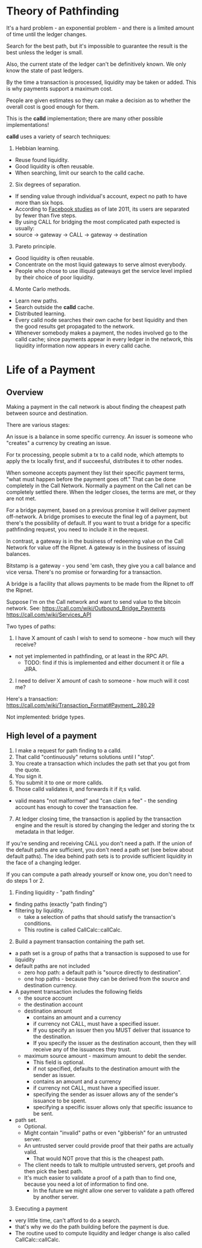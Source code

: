 Theory of Pathfinding
=====================

It's a hard problem - an exponential problem - and there is a limited amount of time until the ledger changes.

Search for the best path, but it's impossible to guarantee the result is the best unless the ledger is small.

Also, the current state of the ledger can't be definitively known. We only know the state of past ledgers.

By the time a transaction is processed, liquidity may be taken or added. This is why payments support a maximum cost.

People are given estimates so they can make a decision as to whether the overall cost is good enough for them.

This is the **calld** implementation; there are many other possible implementations!

**calld** uses a variety of search techniques:

1. Hebbian learning.
 * Reuse found liquidity.
 * Good liquidity is often reusable.
 * When searching, limit our search to the calld cache.
2. Six degrees of separation.
 * If sending value through individual's account, expect no path to have more than six hops.
 * According to [Facebook studies](https://www.facebook.com/notes/facebook-data-team/anatomy-of-facebook/10150388519243859) as of late 2011, its users are separated by fewer than five steps.
 * By using CALL for bridging the most complicated path expected is usually:
 * source -> gateway -> CALL -> gateway -> destination
3. Pareto principle.
 * Good liquidity is often reusable.
 * Concentrate on the most liquid gateways to serve almost everybody.
 * People who chose to use illiquid gateways get the service level implied by their choice of poor liquidity.
4. Monte Carlo methods.
 * Learn new paths.
 * Search outside the **calld** cache.
 * Distributed learning.
 * Every calld node searches their own cache for best liquidity and then the good results get propagated to the network.
 * Whenever somebody makes a payment, the nodes involved go to the calld cache; since payments appear in every ledger in the network, this liquidity information now appears in every calld cache.


Life of a Payment
======================

Overview
----------

Making a payment in the call network is about finding the cheapest path between source and destination.

There are various stages:

An issue is a balance in some specific currency.  An issuer is someone who "creates" a currency by creating an issue.

For tx processing, people submit a tx to a calld node, which attempts to apply the tx locally first, and if succeesful, distributes it to other nodes.

When someone accepts payment they list their specific payment terms, "what must happen before the payment goes off."  That can be done completely in the Call Network.  Normally a payment on the Call net can be completely settled there.  When the ledger closes, the terms are met, or they are not met.

For a bridge payment, based on a previous promise it will deliver payment off-network. A bridge promises to execute the final leg of a payment, but there's the possibility of default. If you want to trust a bridge for a specific pathfinding request, you need to include it in the request.

In contrast, a gateway is in the business of redeeming value on the Call Network for value off the Ripnet.  A gateway is in the business of issuing balances.

Bitstamp is a gateway - you send 'em cash, they give you a call balance and vice versa.  There's no promise or forwarding for a transaction.

A bridge is a facility that allows payments to be made from the Ripnet to off the Ripnet.

Suppose I'm on the Call network and want to send value to the bitcoin network.  See:  https://call.com/wiki/Outbound_Bridge_Payments
https://call.com/wiki/Services_API


Two types of paths:
1. I have X amount of cash I wish to send to someone - how much will they receive?
 * not yet implemented in pathfinding, or at least in the RPC API.
   * TODO: find if this is implemented and either document it or file a JIRA.
2. I need to deliver X amount of cash to someone - how much will it cost me?

Here's a transaction:
https://call.com/wiki/Transaction_Format#Payment_.280.29

Not implemented: bridge types.



High level of a payment
-----------------------

1. I make a request for path finding to a calld.
2. That calld "continuously" returns solutions until I "stop".
3. You create a transaction which includes the path set that you got from the quote.
4. You sign it.
5. You submit it to one or more callds.
6. Those calld validates it, and forwards it if it;s valid.
 * valid means "not malformed" and "can claim a fee" - the sending account has enough to cover the transaction fee.
7. At ledger closing time, the transaction is applied by the transaction engine and the result is stored by changing the ledger and storing the tx metadata in that ledger.

If you're sending and receiving CALL you don't need a path.
If the union of the default paths are sufficient, you don't need a path set (see below about default paths).
The idea behind path sets is to provide sufficient liquidity in the face of a changing ledger.

If you can compute a path already yourself or know one, you don't need to do steps 1 or 2.


1. Finding liquidity - "path finding"
  * finding paths (exactly "path finding")
  * filtering by liquidity.
    * take a selection of paths that should satisfy the transaction's conditions.
    * This routine is called CallCalc::callCalc.

2. Build a payment transaction containing the path set.
  * a path set is a group of paths that a transaction is supposed to use for liquidity
  * default paths are not included
    * zero hop path: a default path is "source directly to destination".
    * one hop paths - because they can be derived from the source and destination currency.
  * A payment transaction includes the following fields
    * the source account
    * the destination account
    * destination amount
      * contains an amount and a currency
      * if currency not CALL, must have a specified issuer.
      * If you specify an issuer then you MUST deliver that issuance to the destination.
      * If you specify the issuer as the destination account, then they will receive any of the issuances they trust.
    * maximum source amount - maximum amount to debit the sender.
      * This field is optional.
      * if not specified, defaults to the destination amount with the sender as issuer.
      * contains an amount and a currency
      * if currency not CALL, must have a specified issuer.
      * specifying the sender as issuer allows any of the sender's issuance to be spent.
      * specifying a specific issuer allows only that specific issuance to be sent.
  * path set.
    * Optional.
    * Might contain "invalid" paths or even "gibberish" for an untrusted server.
    * An untrusted server could provide proof that their paths are actually valid.
      * That would NOT prove that this is the cheapest path.
    * The client needs to talk to multiple untrusted servers, get proofs and then pick the best path.
    * It's much easier to validate a proof of a path than to find one, because you need a lot of information to find one.
       * In the future we might allow one server to validate a path offered by another server.

3. Executing a payment
 * very little time, can't afford to do a search.
 * that's why we do the path building before the payment is due.
 * The routine used to compute liquidity and ledger change is also called CallCalc::callCalc.
